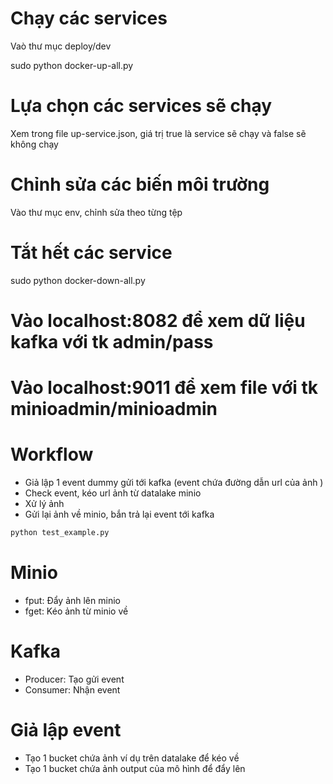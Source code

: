 # Chạy các services 
Vaò thư mục deploy/dev

sudo python docker-up-all.py 

# Lựa chọn các services sẽ chạy
Xem trong file up-service.json, giá trị true là service sẽ chạy và false sẽ không chạy

# Chỉnh sửa các biến môi trường
Vào thư mục env, chỉnh sửa theo từng tệp

# Tắt hết các service
sudo python docker-down-all.py

# Vào localhost:8082 để xem dữ liệu kafka với tk admin/pass
# Vào localhost:9011 để xem file với tk minioadmin/minioadmin

# Workflow
- Giả lập 1 event dummy gửi tới kafka (event chứa đường dẫn url của ảnh )
- Check event, kéo url ảnh từ datalake minio
- Xử lý ảnh
- Gửi lại ảnh về minio, bắn trả lại event tới kafka
```bash
python test_example.py
```

# Minio
- fput: Đẩy ảnh lên minio
- fget: Kéo ảnh từ minio về

# Kafka
- Producer: Tạo gửi event
- Consumer: Nhận event

# Giả lập event 
- Tạo 1 bucket chứa ảnh ví dụ trên datalake để kéo về
- Tạo 1 bucket chứa ảnh output của mô hình để đẩy lên